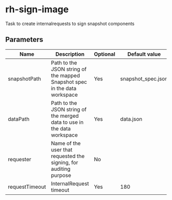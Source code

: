 # rh-sign-image

Task to create internalrequests to sign snapshot components

## Parameters

| Name           | Description                                                               | Optional | Default value        |
|----------------|---------------------------------------------------------------------------|----------|----------------------|
| snapshotPath   | Path to the JSON string of the mapped Snapshot spec in the data workspace | Yes      | snapshot_spec.json |
| dataPath       | Path to the JSON string of the merged data to use in the data workspace   | Yes      | data.json            |
| requester      | Name of the user that requested the signing, for auditing purpose         | No       |                      |
| requestTimeout | InternalRequest timeout                                                   | Yes      | 180                  |
